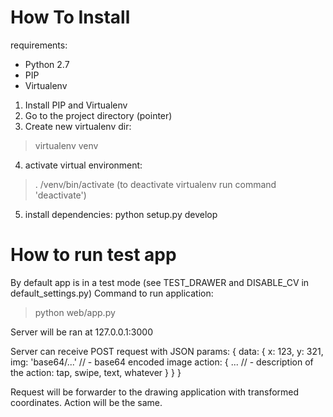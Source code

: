 # How To Install

requirements:
- Python 2.7
- PIP
- Virtualenv

1) Install PIP and Virtualenv
2) Go to the project directory (pointer)
3) Create new virtualenv dir:
> virtualenv venv
4) activate virtual environment:
> . /venv/bin/activate
(to deactivate virtualenv run command 'deactivate')
5) install dependencies:
python setup.py develop

# How to run test app

By default app is in a test mode (see TEST_DRAWER and DISABLE_CV in default_settings.py)
Command to run application:
> python web/app.py

Server will be ran at 127.0.0.1:3000

Server can receive POST request with JSON params:
{ data: {
        x: 123,
        y: 321,
        img: 'base64/...'   // - base64 encoded image
        action: {
            ...             // - description of the action: tap, swipe, text, whatever
        }
    }
}

Request will be forwarder to the drawing application with transformed coordinates. Action will be the same.
